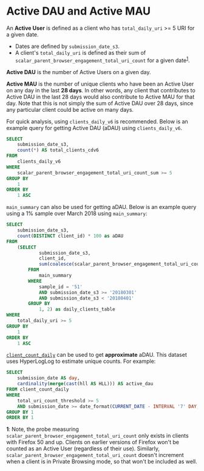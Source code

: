 # Active DAU and Active MAU

An **Active User** is defined as a client who has `total_daily_uri` >= 5 URI for a given date.
* Dates are defined by `submission_date_s3`.
* A client's `total_daily_uri` is defined as their sum of `scalar_parent_browser_engagement_total_uri_count` for a given date<sup>[1](#total_uri_count)</sup>.

**Active DAU** is the number of Active Users on a given day.

**Active MAU** is the number of unique clients who have been an Active User on any day in the last **28 days**. In other words, any client that contributes to Active DAU in the last 28 days would also contribute to Active MAU for that day. Note that this is not simply the sum of Active DAU over 28 days, since any particular client could be active on many days.

For quick analysis, using `clients_daily_v6` is recommended. Below is an example query for getting Active DAU (aDAU) using `clients_daily_v6`.

```sql
SELECT
    submission_date_s3,
    count(*) AS total_clients_cdv6
FROM
    clients_daily_v6
WHERE
    scalar_parent_browser_engagement_total_uri_count_sum >= 5
GROUP BY
    1
ORDER BY
    1 ASC
```

`main_summary` can also be used for getting aDAU. Below is an example query using a 1% sample over March 2018 using `main_summary`:

```sql
SELECT
    submission_date_s3,
    count(DISTINCT client_id) * 100 as aDAU
FROM
    (SELECT
            submission_date_s3,
            client_id,
            sum(coalesce(scalar_parent_browser_engagement_total_uri_count, 0)) as total_daily_uri
        FROM
            main_summary
        WHERE
            sample_id = '51'
            AND submission_date_s3 >= '20180301'
            AND submission_date_s3 < '20180401'
        GROUP BY
            1, 2) as daily_clients_table
WHERE
    total_daily_uri >= 5
GROUP BY
    1
ORDER BY
    1 ASC
```

[`client_count_daily`](/datasets/batch_view/client_count_daily/reference.md) can be used to get **approximate** aDAU. This dataset uses HyperLogLog to estimate unique counts. For example:

```sql
SELECT
    submission_date AS day,
    cardinality(merge(cast(hll AS HLL))) AS active_dau
FROM client_count_daily
WHERE
    total_uri_count_threshold >= 5
    AND submission_date >= date_format(CURRENT_DATE - INTERVAL '7' DAY, '%Y%m%d')
GROUP BY 1
ORDER BY 1
```

<span id="total_uri_count">**1**</span>: Note, the probe measuring `scalar_parent_browser_engagement_total_uri_count` only exists in clients with Firefox 50 and up. Clients on earlier versions of Firefox won't be counted as an Active User (regardless of their use). Similarly, `scalar_parent_browser_engagement_total_uri_count` doesn't increment when a client is in Private Browsing mode, so that won't be included as well.